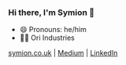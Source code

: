 ### Hi there, I'm Symion 👋
- 😄 Pronouns: he/him
- 👨‍💻 Ori Industries

[symion.co.uk](https://www.symion.co.uk/) | [Medium](https://symion-edwards.medium.com/) | [LinkedIn](https://www.linkedin.com/in/symion-edwards-433158109/)

